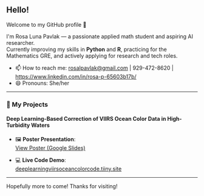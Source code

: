 <!--
**RosaLunaPavlak/RosaLunaPavlak** is a ✨ _special_ ✨ repository because its `README.md` (this file) appears on your GitHub profile.:

- 🔭 I’m currently working on: Job applications and improving my knowledge of Python and R
- 📫 How to reach me: rosalpavlak@gmail.com - 929-472-8620

My Projects:

**Deep Learning-Based Correction of VIIRS Ocean Color Data in High-Turbidity Waters**

Poster:
https://docs.google.com/presentation/d/1LvMqIFKaGXuVDzU9Laii06Z5wMcuOgNH/edit?usp=sharing&ouid=101199016545513711679&rtpof=true&sd=true

Code:
https://deeplearningviirsoceancolorcode.tiiny.site/

-->
## Hello!

Welcome to my GitHub profile 👋

I'm Rosa Luna Pavlak — a passionate applied math student and aspiring AI researcher.  
Currently improving my skills in **Python** and **R**, practicing for the Mathematics GRE, and actively applying for research and tech roles.

- 📫 How to reach me: [rosalpavlak@gmail.com](mailto:rosalpavlak@gmail.com) | 929-472-8620 | https://www.linkedin.com/in/rosa-p-65603b17b/
- 😄 Pronouns: She/her

---

### 🌊 My Projects

#### **Deep Learning-Based Correction of VIIRS Ocean Color Data in High-Turbidity Waters**

- 🖼️ **Poster Presentation**:  
  [View Poster (Google Slides)](https://docs.google.com/presentation/d/1LvMqIFKaGXuVDzU9Laii06Z5wMcuOgNH/edit?usp=sharing&ouid=101199016545513711679&rtpof=true&sd=true)

- 💻 **Live Code Demo**:  
  [deeplearningviirsoceancolorcode.tiiny.site](https://deeplearningviirsoceancolorcode.tiiny.site/)

---

Hopefully more to come! Thanks for visiting!
